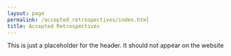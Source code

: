 ```yaml
---
layout: page 
permalink: /accepted_retrospectives/index.html
title: Accepted Retrospectives
---
```


This is just a placeholder for the header. It should not appear on the website
